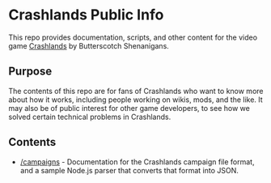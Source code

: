 # Crashlands Public Info

This repo provides documentation, scripts, and other content for the video game [Crashlands](https://www.bscotch.net/games/crashlands) by Butterscotch Shenanigans.

## Purpose

The contents of this repo are for fans of Crashlands who want to know more about how it works, including people working on wikis, mods, and the like. It may also be of public interest for other game developers, to see how we solved certain technical problems in Crashlands.

## Contents

- [/campaigns](/campaigns/README.md) - Documentation for the Crashlands campaign file format, and a sample Node.js parser that converts that format into JSON.
